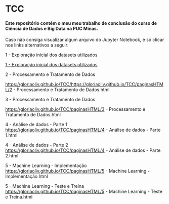 # TCC
#### Este repositório contém o meu meu trabalho de conclusão do curso de Ciência de Dados e Big Data na PUC Minas.

Caso não consiga visualizar algum arquivo do Jupyter Notebook, é só clicar nos links alternativos a seguir:

1 - Exploração inicial dos datasets utilizados <br>

<a href="https://gloriaoliv.github.io/TCC/paginasHTML/1%20-%20Explorac%CC%A7a%CC%83o%20inicial%20dos%20datasets%20utilizados.html">1 - Exploração inicial dos datasets utilizados</a>


2 - Processamento e Tratamento de Dados <br>

https://gloriaoliv.github.io/TCC/https://gloriaoliv.github.io/TCC/paginasHTML/2 - Processamento e Tratamento de Dados.html

3 - Processamento e Tratamento de Dados <br>

https://gloriaoliv.github.io/TCC/paginasHTML/3 - Processamento e Tratamento de Dados.html

4 - Análise de dados - Parte 1 <br>
https://gloriaoliv.github.io/TCC/paginasHTML/4 - Análise de dados - Parte 1.html

4 - Análise de dados - Parte 2 <br>
https://gloriaoliv.github.io/TCC/paginasHTML/4 - Análise de dados - Parte 2.html

5 - Machine Learning - Implementação <br>
https://gloriaoliv.github.io/TCC/paginasHTML/5 - Machine Learning - Implementação.html

5 - Machine Learning - Teste e Treina <br>
https://gloriaoliv.github.io/TCC/paginasHTML/5 - Machine Learning - Teste e Treina.html
